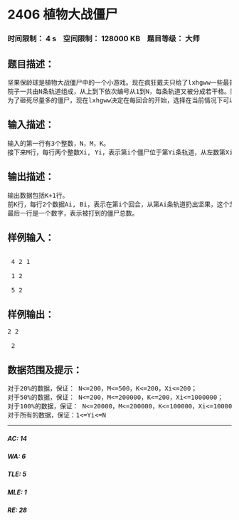 # 2406 植物大战僵尸   
### 时间限制： 4 s&nbsp;&nbsp;&nbsp;&nbsp;空间限制： 128000 KB&nbsp;&nbsp;&nbsp;&nbsp;题目等级： 大师  
## 题目描述：  

<pre>
坚果保龄球是植物大战僵尸中的一个小游戏。现在疯狂戴夫只给了lxhgww一些最普通的坚果，让lxhgww像保龄球一样把坚果扔出去，砸死院子里的僵尸。
院子一共由N条轨道组成，从上到下依次编号从1到N，每条轨道又被分成若干格。院子里一共有M只僵尸，每只僵尸站在某个格子内，并且可以认为它的位置不会变化。游戏可以分成K个回合，在每个回合中，你可以选择一条轨道，把一个坚果扔出去。被扔出去的坚果首先会沿着轨道直线的从左往右滚动，直到撞到第一只僵尸之后，它开始沿着45度的斜线滚动，并且向中心的一侧滚动（即前N/2行的向右下滚动，后N/2行的向右上滚动，题目保证N是偶数）。院子的两边是围墙。斜着走的坚果撞到围墙或者僵尸会反弹，即从往右上走变成往右下走，或者反过来。直到坚果不再能打到任何僵尸之后，该回合结束。注意：多只僵尸可能站在同一格，这个时候坚果每次只会撞死该格子的其中一只僵尸。
为了砸死尽量多的僵尸，现在lxhgww决定在每回合的开始，选择在当前情况下可以砸死最多僵尸的一条路线扔出坚果。在出现相同的情况时，他会选择编号最小的轨道扔出。为了了解这个做法的效果，现在lxhgww需要你帮助他计算这个方法可以砸死的僵尸数目。
</pre>
  
  
## 输入描述：  

<pre>
输入的第一行有3个整数，N，M，K。
接下来M行，每行两个整数Xi, Yi，表示第i个僵尸位于第Yi条轨道，从左数第Xi个格子中。
</pre>
  
  
## 输出描述：  

<pre>
输出数据包括K+1行。
前K行，每行2个数据Ai, Bi，表示在第i个回合，从第Ai条轨道扔出坚果，这个坚果在运行过程中打到了Bi个僵尸。
最后一行是一个数字，表示被打到的僵尸总数。
</pre>
  
  
## 样例输入：  

<pre>
  
 4 2 1  
  
 1 2  
  
 5 2
</pre>
  
  
## 样例输出：  

<pre>
2 2  
  
 2
</pre>
  
  
## 数据范围及提示：  

<pre>
对于20%的数据，保证： N<=200，M<=500，K<=200，Xi<=200；
对于50%的数据，保证： N<=200，M<=200000，K<=200，Xi<=1000000；
对于100%的数据，保证： N<=20000，M<=200000，K<=100000，Xi<=1000000；
对于所有的数据，保证：1<=Yi<=N
</pre>
  
  
***  

##### AC: 14  
##### WA: 6  
##### TLE: 5  
##### MLE: 1  
##### RE: 28  
